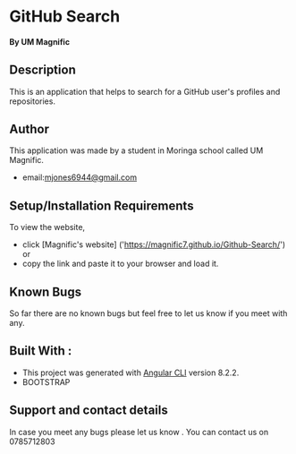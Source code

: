 

# GitHub Search

#### By **UM Magnific**

## Description

This is an application that helps to search for a GitHub user's profiles and repositories.

## Author
This application was made by a student in Moringa school called UM Magnific.
* email:mjones6944@gmail.com

## Setup/Installation Requirements

To view the website, 
* click [Magnific's website]
('https://magnific7.github.io/Github-Search/') or 
* copy the link and paste it to your browser and load it.  


## Known Bugs

So far there are no known bugs but feel free to let us know if you meet with any.

## Built With :
* This project was generated with [Angular CLI](https://github.com/angular/angular-cli) version 8.2.2.
* BOOTSTRAP

## Support and contact details
In case you meet any bugs please let us know .
You can contact us on 0785712803

